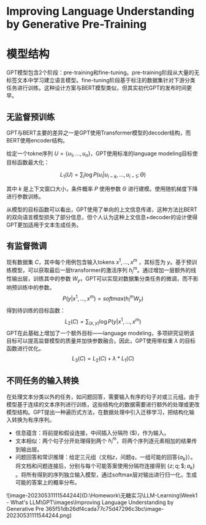 # Improving Language Understanding by Generative Pre-Training
# 模型结构

GPT模型包含2个阶段：pre-training和fine-tuning。pre-training阶段从大量的无标签文本中学习建立语言模型。fine-tuning阶段基于标注的数据集针对下游分类任务进行训练。这种设计方案与BERT模型类似，但其实初代GPT的发布时间更早。

## 无监督预训练

GPT与BERT主要的差异之一是GPT使用Transformer模型的decoder结构，而BERT使用encoder结构。

给定一个tokne序列  $U= \{u_1,...,u_n\}$，GPT使用标准的language modeling目标使目标函数最大化：

$$
L_1(U)=\sum_i\log P(u_i|u_{i-k},…,u_{i-1};\Theta)
$$

其中 $k$ 是上下文窗口大小，条件概率 $P$ 使用参数 $\Theta$ 进行建模。使用随机梯度下降进行参数训练。

从模型的目标函数可以看出，GPT使用了单向的上文信息传递，这种方法比BERT的双向语言模型损失了部分信息，但个人认为这种上文信息+decoder的设计使得GPT更加适用于文本生成任务。

## 有监督微调

现有数据集 $C$，其中每个用例包含输入tokens $x^1,...,x^m$ ，其标签为 $y$。基于预训练模型，可以获取最后一层transformer的激活序列 $h^m_l$。通过增加一层额外的线性输出层，训练其中的参数 $W_y$，GPT可以实现对数据集分类任务的微调，而不影响预训练中的参数。
$$
P(y|x^1,...,x^m)=softmax(h^m_lW_y)
$$
得到待训练的目标函数：
$$
L_2(C)=\sum_{(x,y)}\log P(y|x^1,...,x^m)
$$
GPT在此基础上增加了一个额外目标——language modeling，多项研究证明该目标可以提高监督模型的质量并加快参数融合。因此，GPT使用带权重 $\lambda$ 的目标函数进行优化。
$$
L_3(C)=L_2(C)+\lambda*L_1(C)
$$

## 不同任务的输入转换

在处理文本分类以外的任务，如问题回答，需要输入有序的句子对或三元组。由于模型基于连续的文本序列进行训练，这些结构化的数据需要进行额外的处理或更改模型结构。GPT提出一种遍历式方法，在数据处理中引入迁移学习，把结构化输入转换为有序序列。

- 信息蕴含：将前提和假设连接，中间插入分隔符 ($)，作为输入。
- 文本相似：两个句子分开处理得到两个 $h^m_l$，将两个序列逐元素相加的结果传到输出层。
- 问题回答和常识推理：给定三元组（文档$z$，问题$q$，一组可能的回答$\{a_k\}$）。将文档和问题连接后，分别与每个可能答案使用分隔符连接得到 $\{z;q;\$;a_k\}$ 。将所有得到的序列独立输入模型，通过softmax层对输出进行归一化，生成可能的答案上的概率分布。

![image-20230531111544244](D:\Homework\无糖实习\LLM-Learning\Week1 - What's LLM\GPT\images\Improving Language Understanding by Generative Pre 365f51db26df4cada77c75d47296c3bc\image-20230531111544244.png)